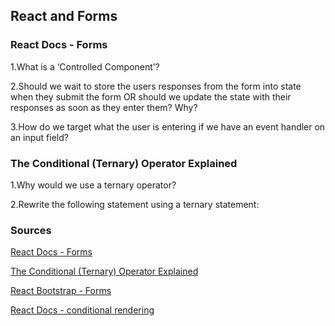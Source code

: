 ## React and Forms

### React Docs - Forms

1.What is a ‘Controlled Component’?  

2.Should we wait to store the users responses from the form into state when they submit the form OR should we update the state with their responses as soon as they enter them? Why?  

3.How do we target what the user is entering if we have an event handler on an input field?

### The Conditional (Ternary) Operator Explained

1.Why would we use a ternary operator?  

2.Rewrite the following statement using a ternary statement:  


### Sources

[React Docs - Forms](https://reactjs.org/docs/forms.html)  

[The Conditional (Ternary) Operator Explained](https://codeburst.io/javascript-the-conditional-ternary-operator-explained-cac7218beeff)  

[React Bootstrap - Forms](https://react-bootstrap.github.io/forms/overview/)  

[React Docs - conditional rendering](https://reactjs.org/docs/conditional-rendering.html)